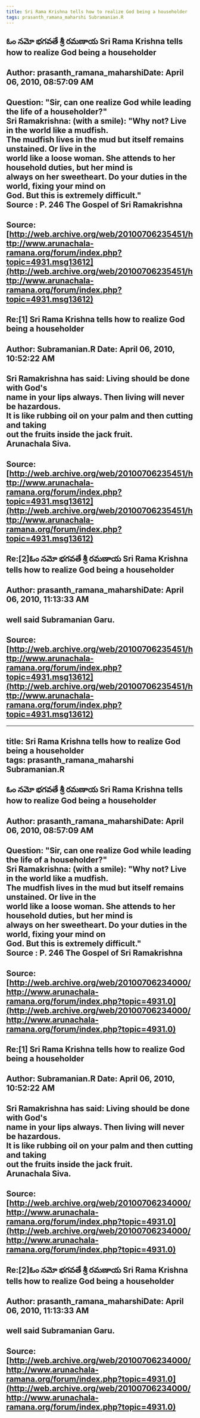 ```yaml
--- 
title: Sri Rama Krishna tells how to realize God being a householder   
tags: prasanth_ramana_maharshi Subramanian.R  
---  
```

## ఓం నమో భగవతే శ్రీ రమణాయ Sri Rama Krishna tells how to realize God being a householder  
Author: prasanth_ramana_maharshiDate: April 06, 2010, 08:57:09 AM  
---  
Question: "Sir, can one realize God while leading the life of a householder?"   
Sri Ramakrishna: (with a smile): "Why not? Live in the world like a mudfish.  
The mudfish lives in the mud but itself remains unstained. **Or live in the  
world like a loose woman. She attends to her household duties, but her mind is  
always on her sweetheart.** Do your duties in the world, fixing your mind on  
God. But this is extremely difficult."   
 **Source** : P. 246 The Gospel of Sri Ramakrishna
 ---  
Source:[http://web.archive.org/web/20100706235451/http://www.arunachala-ramana.org/forum/index.php?topic=4931.msg13612](http://web.archive.org/web/20100706235451/http://www.arunachala-ramana.org/forum/index.php?topic=4931.msg13612)   
---  

## Re:[1] Sri Rama Krishna tells how to realize God being a householder  
Author: Subramanian.R       Date: April 06, 2010, 10:52:22 AM  
---  
Sri Ramakrishna has said: Living should be done with God's   
name in your lips always. Then living will never be hazardous.   
It is like rubbing oil on your palm and then cutting and taking   
out the fruits inside the jack fruit.   
Arunachala Siva.
 ---  
Source:[http://web.archive.org/web/20100706235451/http://www.arunachala-ramana.org/forum/index.php?topic=4931.msg13612](http://web.archive.org/web/20100706235451/http://www.arunachala-ramana.org/forum/index.php?topic=4931.msg13612)   
---  

## Re:[2]ఓం నమో భగవతే శ్రీ రమణాయ  Sri Rama Krishna tells how to realize God being a householder  
Author: prasanth_ramana_maharshiDate: April 06, 2010, 11:13:33 AM  
---  
well said Subramanian Garu.
 ---  
Source:[http://web.archive.org/web/20100706235451/http://www.arunachala-ramana.org/forum/index.php?topic=4931.msg13612](http://web.archive.org/web/20100706235451/http://www.arunachala-ramana.org/forum/index.php?topic=4931.msg13612)   
---  

--- 
title: Sri Rama Krishna tells how to realize God being a householder   
tags: prasanth_ramana_maharshi Subramanian.R  
---  
## ఓం నమో భగవతే శ్రీ రమణాయ Sri Rama Krishna tells how to realize God being a householder  
Author: prasanth_ramana_maharshiDate: April 06, 2010, 08:57:09 AM  
---  
Question: "Sir, can one realize God while leading the life of a householder?"   
Sri Ramakrishna: (with a smile): "Why not? Live in the world like a mudfish.  
The mudfish lives in the mud but itself remains unstained. **Or live in the  
world like a loose woman. She attends to her household duties, but her mind is  
always on her sweetheart.** Do your duties in the world, fixing your mind on  
God. But this is extremely difficult."   
 **Source** : P. 246 The Gospel of Sri Ramakrishna
 ---  
Source:[http://web.archive.org/web/20100706234000/http://www.arunachala-ramana.org/forum/index.php?topic=4931.0](http://web.archive.org/web/20100706234000/http://www.arunachala-ramana.org/forum/index.php?topic=4931.0)   
---  

## Re:[1] Sri Rama Krishna tells how to realize God being a householder  
Author: Subramanian.R       Date: April 06, 2010, 10:52:22 AM  
---  
Sri Ramakrishna has said: Living should be done with God's   
name in your lips always. Then living will never be hazardous.   
It is like rubbing oil on your palm and then cutting and taking   
out the fruits inside the jack fruit.   
Arunachala Siva.
 ---  
Source:[http://web.archive.org/web/20100706234000/http://www.arunachala-ramana.org/forum/index.php?topic=4931.0](http://web.archive.org/web/20100706234000/http://www.arunachala-ramana.org/forum/index.php?topic=4931.0)   
---  

## Re:[2]ఓం నమో భగవతే శ్రీ రమణాయ  Sri Rama Krishna tells how to realize God being a householder  
Author: prasanth_ramana_maharshiDate: April 06, 2010, 11:13:33 AM  
---  
well said Subramanian Garu.
 ---  
Source:[http://web.archive.org/web/20100706234000/http://www.arunachala-ramana.org/forum/index.php?topic=4931.0](http://web.archive.org/web/20100706234000/http://www.arunachala-ramana.org/forum/index.php?topic=4931.0)   
---  

